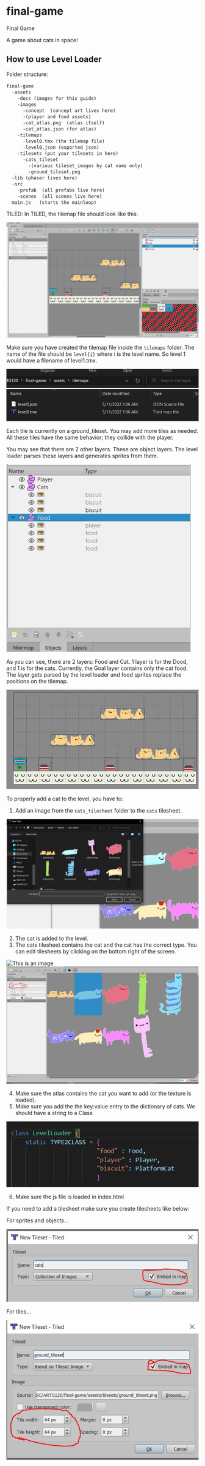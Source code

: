 # final-game

Final Game

A game about cats in space!


## How to use Level Loader

Folder structure:
```
final-game
  -assets
    -docs (images for this guide)
    -images
      -concept  (concept art lives here)
      -(player and food assets)
      -cat_atlas.png  (atlas itself)
      -cat_atlas.json (for atlas) 
    -tilemaps
      -level0.tmx (the tilemap file)
      -level0.json (exported json)
    -tilesets (put your tilesets in here)
      -cats_tileset
        -(various tileset_images by cat name only)
        -ground_tileset.png
  -lib (phaser lives here)
  -src
    -prefab  (all prefabs live here)
    -scenes  (all scenes live here)
  main.js   (starts the mainloop)
```

TILED:
In TILED, the tilemap file should look like this:

![This is an image](/assets/docs/folder_structure.JPG)

Make sure you have created the tilemap file inside the ```tilemaps``` folder. The name of the file should be ```level{i}``` where i is the level name. So level 1 would have a filename of level1.tmx. 

![This is an image](/assets/docs/tm_loc.JPG)


Each tile is currently on a ground_tileset. You may add more tiles as needed. 
All these tiles have the same behavior; they collide with the player. 

You may see that there are 2 other layers. These are object layers. The level loader parses these layers 
and generates sprites from them.

![This is an image](/assets/docs/objects.JPG)


As you can see, there are 2 layers: Food and Cat. 1 layer is for the Dood, and 1 is for the cats.
Currently, the Goal layer contains only the cat food. The layer gets parsed by the level loader 
and food sprites replace the positions on the tilemap. 


![This is an image](/assets/docs/whats.JPG)

To properly add a cat to the level, you have to:

1. Add an image from the ```cats_tilesheet``` folder to the ```cats``` tilesheet. 

![This is an image](/assets/docs/cats_loc.JPG)


2. The cat is added to the level.
3. The cats tilesheet contains the cat and the cat has the correct type. You can edit tilesheets by clicking on the bottom right of the screen.

![This is an image](/assets/docs/edit_tilesheet.JPG)
![This is an image](/assets/docs/change_type.JPG)

4. Make sure the atlas contains the cat you want to add (or the texture is loaded). 
5. Make sure you add the the key:value entry to the dictionary of cats. We should have a string to a Class

![This is an image](/assets/docs/type2class.JPG)

6. Make sure the js file is loaded in index.html

If you need to add a tilesheet make sure you create tilesheets like below:

For sprites and objects...

![This is an image](/assets/docs/collection.JPG)

For tiles...

![This is an image](/assets/docs/tileset_image.JPG)



